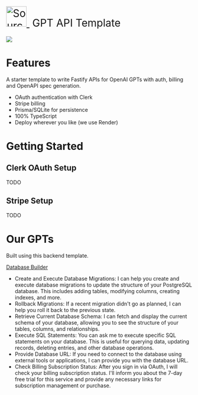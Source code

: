 <h1 style="font-weight:normal">
  <a href="https://sourcerer.io">
    <img src=https://www.enginelabs.ai/content/images/2023/09/Group-10.png alt="Sourcerer" width=55>
  </a>
  &nbsp;GPT API Template&nbsp;
</h1>


[![](https://dcbadge.vercel.app/api/server/mBFfcG2Q)](https://discord.gg/mBFfcG2Q)

Features
========
A starter template to write Fastify APIs for OpenAI GPTs with auth, billing and OpenAPI spec generation.
* OAuth authentication with Clerk
* Stripe billing
* Prisma/SQLite for persistence
* 100% TypeScript
* Deploy wherever you like (we use Render)

Getting Started
========

## Clerk OAuth Setup
TODO

## Stripe Setup
TODO

Our GPTs
========
Built using this backend template.

[Database Builder](https://chat.openai.com/g/g-A3ueeULl8-database-builder)
- Create and Execute Database Migrations: I can help you create and execute database migrations to update the structure of your PostgreSQL database. This includes adding tables, modifying columns, creating indexes, and more.
- Rollback Migrations: If a recent migration didn't go as planned, I can help you roll it back to the previous state.
- Retrieve Current Database Schema: I can fetch and display the current schema of your database, allowing you to see the structure of your tables, columns, and relationships.
- Execute SQL Statements: You can ask me to execute specific SQL statements on your database. This is useful for querying data, updating records, deleting entries, and other database operations.
- Provide Database URL: If you need to connect to the database using external tools or applications, I can provide you with the database URL.
- Check Billing Subscription Status: After you sign in via OAuth, I will check your billing subscription status. I'll inform you about the 7-day free trial for this service and provide any necessary links for subscription management or purchase.
